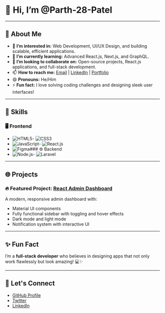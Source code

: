 # 👋 Hi, I’m @Parth-28-Patel

---

## 🚀 About Me
- 👀 **I’m interested in:** Web Development, UI/UX Design, and building scalable, efficient applications.
- 🌱 **I’m currently learning:** Advanced React.js, Next.js, and GraphQL.
- 💞️ **I’m looking to collaborate on:** Open-source projects, React.js applications, and full-stack development.
- 📫 **How to reach me:** [Email](mailto:parthpatel4906@.com) | [LinkedIn](https://www.linkedin.com/in/parthpatel112354235/) | [Portfolio](https://your-portfolio-link.com)
- 😄 **Pronouns:** He/Him
- ⚡ **Fun fact:** I love solving coding challenges and designing sleek user interfaces!

---

## 🌟 Skills

### 🖥️ Frontend
- ![HTML5](https://img.shields.io/badge/-HTML5-E34F26?logo=html5&logoColor=white)- ![CSS3](https://img.shields.io/badge/-CSS3-1572B6?logo=css3&logoColor=white)
- ![JavaScript](https://img.shields.io/badge/-JavaScript-F7DF1E?logo=javascript&logoColor=black)- ![React.js](https://img.shields.io/badge/-React.js-61DAFB?logo=react&logoColor=black)
- ![Figma](https://img.shields.io/badge/-Figma-F24E1E?logo=figma&logoColor=white)### ⚙️ Backend
- ![Node.js](https://img.shields.io/badge/-Node.js-339933?logo=node.js&logoColor=white)- ![Laravel](https://img.shields.io/badge/-Laravel-FF2D20?logo=laravel&logoColor=white)

---

## 🌐 Projects
### 🔥 Featured Project: [React Admin Dashboard](https://react-admin-material-ui.vercel.app/)
A modern, responsive admin dashboard with:
- Material UI components
- Fully functional sidebar with toggling and hover effects
- Dark mode and light mode
- Notification system with interactive UI

---

## ✨ Fun Fact
I’m a **full-stack developer** who believes in designing apps that not only work flawlessly but look amazing! 💻✨

---

## 💬 Let's Connect
- [GitHub Profile](https://github.com/Parth-28-Patel)
- [Twitter](https://twitter.com/yourhandle)
- [LinkedIn](https://www.linkedin.com/in/parthpatel112354235/)
